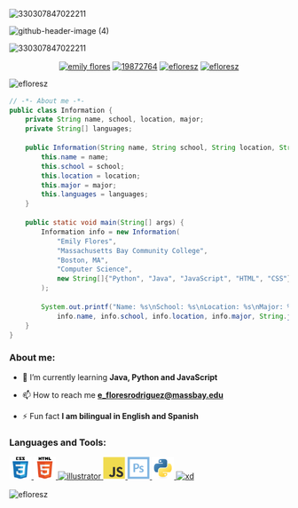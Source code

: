 


![330307847022211](https://user-images.githubusercontent.com/110843762/225420992-e4ef9135-421d-4357-a45f-9c35039311fd.png)

<!--📏LINE-->
![github-header-image (4)](https://user-images.githubusercontent.com/110843762/225437727-0f804b85-f27c-416d-b62b-29ebf989766d.png)



![330307847022211](https://user-images.githubusercontent.com/110843762/225420992-e4ef9135-421d-4357-a45f-9c35039311fd.png)


<p align="center">
<a href="https://www.linkedin.com/in/emily-flores-73798a218" target="blank"><img align="center" src="https://user-images.githubusercontent.com/110843762/225426123-a84b7ecb-3a2b-4ca1-a447-d046f2dddf25.png" alt="emily flores" height="50" width="50" /></a>
<a href="https://stackoverflow.com/users/19872764" target="blank"><img align="center" src="https://user-images.githubusercontent.com/110843762/225434227-1dba3852-2301-4b1f-b850-6882d181fc46.png" alt="19872764" height="50" width="50" /></a>
<a href="https://discordapp.com/users/661738219628658719" target="blank"><img align="center" src="https://user-images.githubusercontent.com/110843762/225434655-ca122f4e-aa1a-409b-b02d-f3c4f289fc39.png" alt="efloresz" height="50" width="50" /></a>
<a href="https://www.leetcode.com/efloresz" target="blank"><img align="center" src="https://user-images.githubusercontent.com/110843762/225431639-449d0223-3e43-41b1-a0f3-d269a714473b.png" alt="efloresz" height="50" width="50" /></a>
<p align="left"> <img src="https://komarev.com/ghpvc/?username=efloresz&label=Profile%20views&color=0e75b6&style=flat" alt="efloresz" /> </p>





```java
// -*- About me -*- 
public class Information {
    private String name, school, location, major;
    private String[] languages;

    public Information(String name, String school, String location, String major, String[] languages) {
        this.name = name;
        this.school = school;
        this.location = location;
        this.major = major;
        this.languages = languages;
    }

    public static void main(String[] args) {
        Information info = new Information(
            "Emily Flores",
            "Massachusetts Bay Community College",
            "Boston, MA",
            "Computer Science",
            new String[]{"Python", "Java", "JavaScript", "HTML", "CSS"}
        );

        System.out.printf("Name: %s\nSchool: %s\nLocation: %s\nMajor: %s\nLanguages: %s\n",
            info.name, info.school, info.location, info.major, String.join(", ", info.languages));
    }
}
```


<h3 align="left">About me:</h3>

- 🌱 I’m currently learning **Java, Python and JavaScript**

- 📫 How to reach me **e_floresrodriguez@massbay.edu**

- ⚡ Fun fact **I am bilingual in English and Spanish**


<h3 align="left">Languages and Tools:</h3>
<p align="left"> <a href="https://www.w3schools.com/css/" target="_blank" rel="noreferrer"> <img src="https://raw.githubusercontent.com/devicons/devicon/master/icons/css3/css3-original-wordmark.svg" alt="css3" width="40" height="40"/> </a> <a href="https://www.w3.org/html/" target="_blank" rel="noreferrer"> <img src="https://raw.githubusercontent.com/devicons/devicon/master/icons/html5/html5-original-wordmark.svg" alt="html5" width="40" height="40"/> </a> <a href="https://www.adobe.com/in/products/illustrator.html" target="_blank" rel="noreferrer"> <img src="https://www.vectorlogo.zone/logos/adobe_illustrator/adobe_illustrator-icon.svg" alt="illustrator" width="40" height="40"/> </a> <a href="https://developer.mozilla.org/en-US/docs/Web/JavaScript" target="_blank" rel="noreferrer"> <img src="https://raw.githubusercontent.com/devicons/devicon/master/icons/javascript/javascript-original.svg" alt="javascript" width="40" height="40"/> </a> <a href="https://www.photoshop.com/en" target="_blank" rel="noreferrer"> <img src="https://raw.githubusercontent.com/devicons/devicon/master/icons/photoshop/photoshop-line.svg" alt="photoshop" width="40" height="40"/> </a> <a href="https://www.python.org" target="_blank" rel="noreferrer"> <img src="https://raw.githubusercontent.com/devicons/devicon/master/icons/python/python-original.svg" alt="python" width="40" height="40"/> </a> <a href="https://www.adobe.com/products/xd.html" target="_blank" rel="noreferrer"> <img src="https://cdn.worldvectorlogo.com/logos/adobe-xd.svg" alt="xd" width="40" height="40"/> </a> </p>


<p><img align="center" src="https://github-readme-streak-stats.herokuapp.com/?user=efloresz&" alt="efloresz" /></p>





